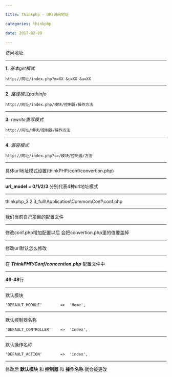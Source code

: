 ```yaml
---

title: Thinkphp - URl访问地址

categories: thinkphp

date: 2017-02-09

---
```


访问地址

---

**1.** _基本get模式_

`http://网址/index.php?m=XX &c=XX &a=XX`

---

**2.** _路径模式pathinfo_

`http://网址/index.php/模块/控制器/操作方法`

---

**3.** _rewrite重写模式_

`http://网址/模块/控制器/操作方法`

---

**4.** _兼容模式_

`http://网址/index.php?s=/模块/控制器/方法`

---


具体url地址模式设置(thinkPHP/conf/convertion.php)

---

**url_model = 0/1/2/3** 分别代表4种url地址模式

---

thinkphp_3.2.3_full\Application\Common\Conf\conf.php

---

我们当前自己项目的配置文件

---

修改conf.php增加配置以后 会把convertion.php里的值覆盖掉

---

修改url默认怎么修改

---

在 **_ThinkPHP/Conf/concention.php_** 配置文件中

---

**46**-**48**行

---

默认模块

`'DEFAULT_MODULE'        =>  'Home',`

---


默认控制器名称

`'DEFAULT_CONTROLLER'    =>  'Index',`

---

默认操作名称

`'DEFAULT_ACTION'        =>  'index',`

---

修改后 **默认模块** 和 **控制器** 和 **操作名称** 就会被更改